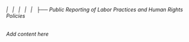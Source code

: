 ###### |   |   |   |   |   ├── Public Reporting of Labor Practices and Human Rights Policies

*Add content here*